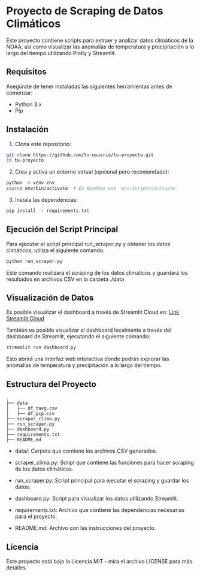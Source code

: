 # Proyecto de Scraping de Datos Climáticos

Este proyecto contiene scripts para extraer y analizar datos climáticos de la NOAA, así como visualizar las anomalías de temperatura y precipitación a lo largo del tiempo utilizando Plotly y Streamlit.

## Requisitos

Asegúrate de tener instaladas las siguientes herramientas antes de comenzar:

- Python 3.x
- Pip

## Instalación

1. Clona este repositorio:

```bash
git clone https://github.com/tu-usuario/tu-proyecto.git
cd tu-proyecto
```

2. Crea y activa un entorno virtual (opcional pero recomendado):

```bash
python -m venv env
source env/bin/activate  # En Windows usa `env\Scripts\activate`
```

3. Instala las dependencias:

```bash
pip install -r requirements.txt
```

## Ejecución del Script Principal

Para ejecutar el script principal run_scraper.py y obtener los datos climáticos, utiliza el siguiente comando:

```bash
python run_scraper.py
```

Este comando realizará el scraping de los datos climáticos y guardará los resultados en archivos CSV en la carpeta ./data

## Visualización de Datos

Es posible visualizar el dashboard a través de Streamlit Cloud en: [Link Streamlit Cloud](https://entrega-open-data-and-data-viz-dynamic.streamlit.app/)

También es posible visualizar el dashboard localmente a través del dashboard de Streamlit, ejecutando el siguiente comando:

```bash
streamlit run dashboard.py
```

Esto abrirá una interfaz web interactiva donde podrás explorar las anomalías de temperatura y precipitación a lo largo del tiempo.


## Estructura del Proyecto

```arduino
.
├── data
│   ├── df_tavg.csv
│   ├── df_pcp.csv
├── scraper_clima.py
├── run_scraper.py
├── dashboard.py
├── requirements.txt
├── README.md
```

- data/: Carpeta que contiene los archivos CSV generados.

- scraper_clima.py: Script que contiene las funciones para hacer scraping de los datos climáticos.

- run_scraper.py: Script principal para ejecutar el scraping y guardar los datos.

- dashboard.py: Script para visualizar los datos utilizando Streamlit.

- requirements.txt: Archivo que contiene las dependencias necesarias para el proyecto.

- README.md: Archivo con las instrucciones del proyecto.


## Licencia

Este proyecto está bajo la Licencia MIT - mira el archivo LICENSE para más detalles.
